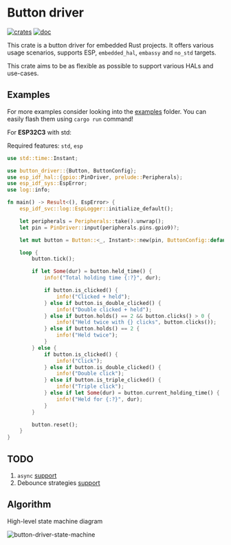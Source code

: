 Button driver
=============
[![crates](https://img.shields.io/crates/v/button-driver?style=for-the-badge)](https://crates.io/crates/button-driver/)
[![doc](https://img.shields.io/docsrs/button-driver?style=for-the-badge)](https://docs.rs/button-driver/latest/)

This crate is a button driver for embedded Rust projects.
It offers various usage scenarios, supports ESP, `embedded_hal`, `embassy` and `no_std` targets.

This crate aims to be as flexible as possible to support various HALs and use-cases.

## Examples

For more examples consider looking into the [examples](https://github.com/maxwase/button-driver/tree/master/examples) folder.
You can easily flash them using `cargo run` command!

For **ESP32C3** with std:

Required features: `std`, `esp`
```rust
use std::time::Instant;

use button_driver::{Button, ButtonConfig};
use esp_idf_hal::{gpio::PinDriver, prelude::Peripherals};
use esp_idf_sys::EspError;
use log::info;

fn main() -> Result<(), EspError> {
    esp_idf_svc::log::EspLogger::initialize_default();

    let peripherals = Peripherals::take().unwrap();
    let pin = PinDriver::input(peripherals.pins.gpio9)?;

    let mut button = Button::<_, Instant>::new(pin, ButtonConfig::default());

    loop {
        button.tick();

        if let Some(dur) = button.held_time() {
            info!("Total holding time {:?}", dur);

            if button.is_clicked() {
                info!("Clicked + held");
            } else if button.is_double_clicked() {
                info!("Double clicked + held");
            } else if button.holds() == 2 && button.clicks() > 0 {
                info!("Held twice with {} clicks", button.clicks());
            } else if button.holds() == 2 {
                info!("Held twice");
            }
        } else {
            if button.is_clicked() {
                info!("Click");
            } else if button.is_double_clicked() {
                info!("Double click");
            } else if button.is_triple_clicked() {
                info!("Triple click");
            } else if let Some(dur) = button.current_holding_time() {
                info!("Held for {:?}", dur);
            }
        }

        button.reset();
    }
}
```

## TODO
1. `async` [support](https://github.com/maxwase/button-driver/issues/1)
2. Debounce strategies [support](https://github.com/maxwase/button-driver/issues/12)

## Algorithm
High-level state machine diagram

![button-driver-state-machine](https://github.com/maxwase/button-driver/assets/23321756/fd19165a-6107-4a7d-8050-9897afd523c6)